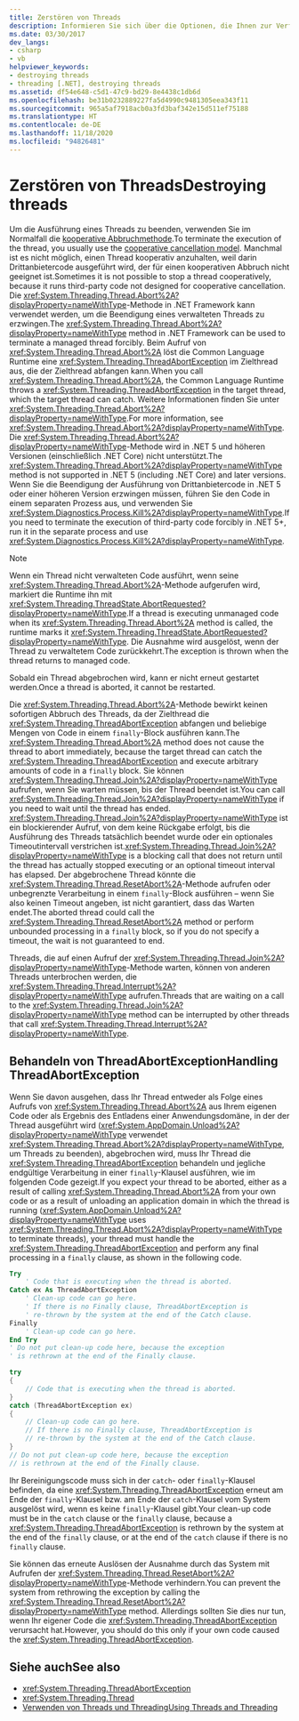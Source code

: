 ```yaml
---
title: Zerstören von Threads
description: Informieren Sie sich über die Optionen, die Ihnen zur Verfügung stehen, wenn Sie einen Thread in .NET entfernen müssen. Dies umfasst u. a. kooperative Abbrüche oder die Methode „Thread.Abort“. Informationen zu „ThreadAbortException“
ms.date: 03/30/2017
dev_langs:
- csharp
- vb
helpviewer_keywords:
- destroying threads
- threading [.NET], destroying threads
ms.assetid: df54e648-c5d1-47c9-bd29-8e4438c1db6d
ms.openlocfilehash: be31b0232889227fa5d4990c9481305eea343f11
ms.sourcegitcommit: 965a5af7918acb0a3fd3baf342e15d511ef75188
ms.translationtype: HT
ms.contentlocale: de-DE
ms.lasthandoff: 11/18/2020
ms.locfileid: "94826481"
---
```

# <a name="destroying-threads"></a><span data-ttu-id="c23ba-104">Zerstören von Threads</span><span class="sxs-lookup"><span data-stu-id="c23ba-104">Destroying threads</span></span>

<span data-ttu-id="c23ba-105">Um die Ausführung eines Threads zu beenden, verwenden Sie im Normalfall die [kooperative Abbruchmethode](cancellation-in-managed-threads.md).</span><span class="sxs-lookup"><span data-stu-id="c23ba-105">To terminate the execution of the thread, you usually use the [cooperative cancellation model](cancellation-in-managed-threads.md).</span></span> <span data-ttu-id="c23ba-106">Manchmal ist es nicht möglich, einen Thread kooperativ anzuhalten, weil darin Drittanbietercode ausgeführt wird, der für einen kooperativen Abbruch nicht geeignet ist.</span><span class="sxs-lookup"><span data-stu-id="c23ba-106">Sometimes it is not possible to stop a thread cooperatively, because it runs third-party code not designed for cooperative cancellation.</span></span> <span data-ttu-id="c23ba-107">Die <xref:System.Threading.Thread.Abort%2A?displayProperty=nameWithType>-Methode in .NET Framework kann verwendet werden, um die Beendigung eines verwalteten Threads zu erzwingen.</span><span class="sxs-lookup"><span data-stu-id="c23ba-107">The <xref:System.Threading.Thread.Abort%2A?displayProperty=nameWithType> method in .NET Framework can be used to terminate a managed thread forcibly.</span></span> <span data-ttu-id="c23ba-108">Beim Aufruf von <xref:System.Threading.Thread.Abort%2A> löst die Common Language Runtime eine <xref:System.Threading.ThreadAbortException> im Zielthread aus, die der Zielthread abfangen kann.</span><span class="sxs-lookup"><span data-stu-id="c23ba-108">When you call <xref:System.Threading.Thread.Abort%2A>, the Common Language Runtime throws a <xref:System.Threading.ThreadAbortException> in the target thread, which the target thread can catch.</span></span> <span data-ttu-id="c23ba-109">Weitere Informationen finden Sie unter <xref:System.Threading.Thread.Abort%2A?displayProperty=nameWithType>.</span><span class="sxs-lookup"><span data-stu-id="c23ba-109">For more information, see <xref:System.Threading.Thread.Abort%2A?displayProperty=nameWithType>.</span></span> <span data-ttu-id="c23ba-110">Die <xref:System.Threading.Thread.Abort%2A?displayProperty=nameWithType>-Methode wird in .NET 5 und höheren Versionen (einschließlich .NET Core) nicht unterstützt.</span><span class="sxs-lookup"><span data-stu-id="c23ba-110">The <xref:System.Threading.Thread.Abort%2A?displayProperty=nameWithType> method is not supported in .NET 5 (including .NET Core) and later versions.</span></span> <span data-ttu-id="c23ba-111">Wenn Sie die Beendigung der Ausführung von Drittanbietercode in .NET 5 oder einer höheren Version erzwingen müssen, führen Sie den Code in einem separaten Prozess aus, und verwenden Sie <xref:System.Diagnostics.Process.Kill%2A?displayProperty=nameWithType>.</span><span class="sxs-lookup"><span data-stu-id="c23ba-111">If you need to terminate the execution of third-party code forcibly in .NET 5+, run it in the separate process and use <xref:System.Diagnostics.Process.Kill%2A?displayProperty=nameWithType>.</span></span>

> [!NOTE]
> <span data-ttu-id="c23ba-112">Wenn ein Thread nicht verwalteten Code ausführt, wenn seine <xref:System.Threading.Thread.Abort%2A>-Methode aufgerufen wird, markiert die Runtime ihn mit <xref:System.Threading.ThreadState.AbortRequested?displayProperty=nameWithType>.</span><span class="sxs-lookup"><span data-stu-id="c23ba-112">If a thread is executing unmanaged code when its <xref:System.Threading.Thread.Abort%2A> method is called, the runtime marks it <xref:System.Threading.ThreadState.AbortRequested?displayProperty=nameWithType>.</span></span> <span data-ttu-id="c23ba-113">Die Ausnahme wird ausgelöst, wenn der Thread zu verwaltetem Code zurückkehrt.</span><span class="sxs-lookup"><span data-stu-id="c23ba-113">The exception is thrown when the thread returns to managed code.</span></span>  
  
 <span data-ttu-id="c23ba-114">Sobald ein Thread abgebrochen wird, kann er nicht erneut gestartet werden.</span><span class="sxs-lookup"><span data-stu-id="c23ba-114">Once a thread is aborted, it cannot be restarted.</span></span>  
  
 <span data-ttu-id="c23ba-115">Die <xref:System.Threading.Thread.Abort%2A>-Methode bewirkt keinen sofortigen Abbruch des Threads, da der Zielthread die <xref:System.Threading.ThreadAbortException> abfangen und beliebige Mengen von Code in einem `finally`-Block ausführen kann.</span><span class="sxs-lookup"><span data-stu-id="c23ba-115">The <xref:System.Threading.Thread.Abort%2A> method does not cause the thread to abort immediately, because the target thread can catch the <xref:System.Threading.ThreadAbortException> and execute arbitrary amounts of code in a `finally` block.</span></span> <span data-ttu-id="c23ba-116">Sie können <xref:System.Threading.Thread.Join%2A?displayProperty=nameWithType> aufrufen, wenn Sie warten müssen, bis der Thread beendet ist.</span><span class="sxs-lookup"><span data-stu-id="c23ba-116">You can call <xref:System.Threading.Thread.Join%2A?displayProperty=nameWithType> if you need to wait until the thread has ended.</span></span> <span data-ttu-id="c23ba-117"><xref:System.Threading.Thread.Join%2A?displayProperty=nameWithType> ist ein blockierender Aufruf, von dem keine Rückgabe erfolgt, bis die Ausführung des Threads tatsächlich beendet wurde oder ein optionales Timeoutintervall verstrichen ist.</span><span class="sxs-lookup"><span data-stu-id="c23ba-117"><xref:System.Threading.Thread.Join%2A?displayProperty=nameWithType> is a blocking call that does not return until the thread has actually stopped executing or an optional timeout interval has elapsed.</span></span> <span data-ttu-id="c23ba-118">Der abgebrochene Thread könnte die <xref:System.Threading.Thread.ResetAbort%2A>-Methode aufrufen oder unbegrenzte Verarbeitung in einem `finally`-Block ausführen – wenn Sie also keinen Timeout angeben, ist nicht garantiert, dass das Warten endet.</span><span class="sxs-lookup"><span data-stu-id="c23ba-118">The aborted thread could call the <xref:System.Threading.Thread.ResetAbort%2A> method or perform unbounded processing in a `finally` block, so if you do not specify a timeout, the wait is not guaranteed to end.</span></span>  
  
 <span data-ttu-id="c23ba-119">Threads, die auf einen Aufruf der <xref:System.Threading.Thread.Join%2A?displayProperty=nameWithType>-Methode warten, können von anderen Threads unterbrochen werden, die <xref:System.Threading.Thread.Interrupt%2A?displayProperty=nameWithType> aufrufen.</span><span class="sxs-lookup"><span data-stu-id="c23ba-119">Threads that are waiting on a call to the <xref:System.Threading.Thread.Join%2A?displayProperty=nameWithType> method can be interrupted by other threads that call <xref:System.Threading.Thread.Interrupt%2A?displayProperty=nameWithType>.</span></span>  
  
## <a name="handling-threadabortexception"></a><span data-ttu-id="c23ba-120">Behandeln von ThreadAbortException</span><span class="sxs-lookup"><span data-stu-id="c23ba-120">Handling ThreadAbortException</span></span>  
 <span data-ttu-id="c23ba-121">Wenn Sie davon ausgehen, dass Ihr Thread entweder als Folge eines Aufrufs von <xref:System.Threading.Thread.Abort%2A> aus Ihrem eigenen Code oder als Ergebnis des Entladens einer Anwendungsdomäne, in der der Thread ausgeführt wird (<xref:System.AppDomain.Unload%2A?displayProperty=nameWithType> verwendet <xref:System.Threading.Thread.Abort%2A?displayProperty=nameWithType>, um Threads zu beenden), abgebrochen wird, muss Ihr Thread die <xref:System.Threading.ThreadAbortException> behandeln und jegliche endgültige Verarbeitung in einer `finally`-Klausel ausführen, wie im folgenden Code gezeigt.</span><span class="sxs-lookup"><span data-stu-id="c23ba-121">If you expect your thread to be aborted, either as a result of calling <xref:System.Threading.Thread.Abort%2A> from your own code or as a result of unloading an application domain in which the thread is running (<xref:System.AppDomain.Unload%2A?displayProperty=nameWithType> uses <xref:System.Threading.Thread.Abort%2A?displayProperty=nameWithType> to terminate threads), your thread must handle the <xref:System.Threading.ThreadAbortException> and perform any final processing in a `finally` clause, as shown in the following code.</span></span>  
  
```vb  
Try  
    ' Code that is executing when the thread is aborted.  
Catch ex As ThreadAbortException  
    ' Clean-up code can go here.  
    ' If there is no Finally clause, ThreadAbortException is  
    ' re-thrown by the system at the end of the Catch clause.
Finally  
    ' Clean-up code can go here.  
End Try  
' Do not put clean-up code here, because the exception
' is rethrown at the end of the Finally clause.  
```  
  
```csharp  
try
{  
    // Code that is executing when the thread is aborted.  
}
catch (ThreadAbortException ex)
{  
    // Clean-up code can go here.  
    // If there is no Finally clause, ThreadAbortException is  
    // re-thrown by the system at the end of the Catch clause.
}  
// Do not put clean-up code here, because the exception
// is rethrown at the end of the Finally clause.  
```  
  
 <span data-ttu-id="c23ba-122">Ihr Bereinigungscode muss sich in der `catch`- oder `finally`-Klausel befinden, da eine <xref:System.Threading.ThreadAbortException> erneut am Ende der `finally`-Klausel bzw. am Ende der `catch`-Klausel vom System ausgelöst wird, wenn es keine `finally`-Klausel gibt.</span><span class="sxs-lookup"><span data-stu-id="c23ba-122">Your clean-up code must be in the `catch` clause or the `finally` clause, because a <xref:System.Threading.ThreadAbortException> is rethrown by the system at the end of the `finally` clause, or at the end of the `catch` clause if there is no `finally` clause.</span></span>  
  
 <span data-ttu-id="c23ba-123">Sie können das erneute Auslösen der Ausnahme durch das System mit Aufrufen der <xref:System.Threading.Thread.ResetAbort%2A?displayProperty=nameWithType>-Methode verhindern.</span><span class="sxs-lookup"><span data-stu-id="c23ba-123">You can prevent the system from rethrowing the exception by calling the <xref:System.Threading.Thread.ResetAbort%2A?displayProperty=nameWithType> method.</span></span> <span data-ttu-id="c23ba-124">Allerdings sollten Sie dies nur tun, wenn Ihr eigener Code die <xref:System.Threading.ThreadAbortException> verursacht hat.</span><span class="sxs-lookup"><span data-stu-id="c23ba-124">However, you should do this only if your own code caused the <xref:System.Threading.ThreadAbortException>.</span></span>  
  
## <a name="see-also"></a><span data-ttu-id="c23ba-125">Siehe auch</span><span class="sxs-lookup"><span data-stu-id="c23ba-125">See also</span></span>

- <xref:System.Threading.ThreadAbortException>
- <xref:System.Threading.Thread>
- [<span data-ttu-id="c23ba-126">Verwenden von Threads und Threading</span><span class="sxs-lookup"><span data-stu-id="c23ba-126">Using Threads and Threading</span></span>](using-threads-and-threading.md)
